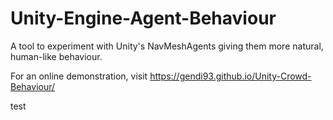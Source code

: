 # Unity-Engine-Agent-Behaviour
A tool to experiment with Unity's NavMeshAgents giving them more natural, human-like behaviour.

For an online demonstration, visit https://gendi93.github.io/Unity-Crowd-Behaviour/

test
